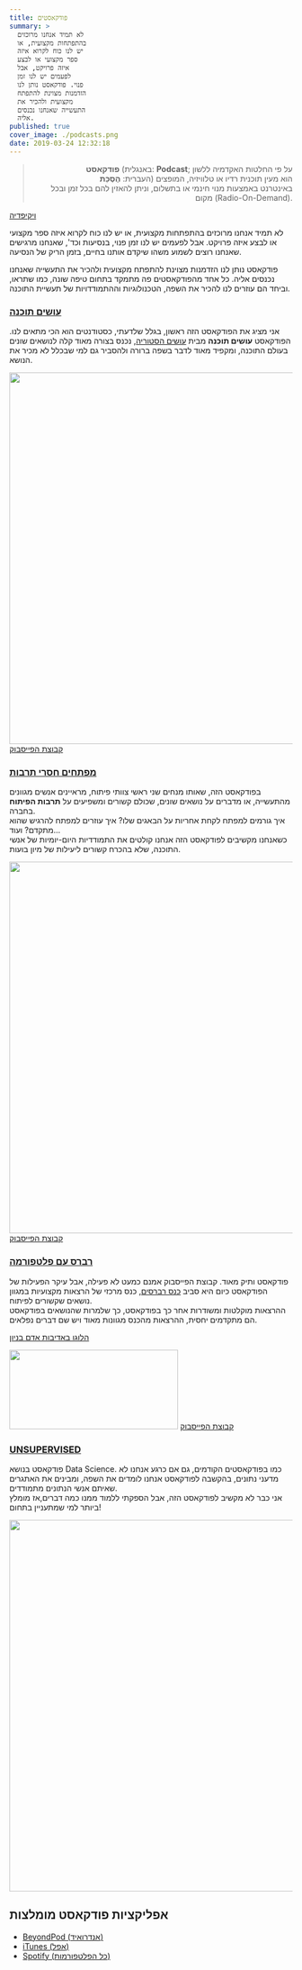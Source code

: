 ```yaml
---
title: פודקאסטים
summary: >
  לא תמיד אנחנו מרוכזים
  בהתפתחות מקצועית, או
  יש לנו כוח לקרוא איזה
  ספר מקצועי או לבצע
  איזה פרויקט, אבל
  לפעמים יש לנו זמן
  פנוי. פודקאסט נותן לנו
  הזדמנות מצוינת להתפתח
  מקצועית ולהכיר את
  התעשייה שאנחנו נכנסים
  אליה.
published: true
cover_image: ./podcasts.png
date: 2019-03-24 12:32:18
---
```


<p></p>

<!-- wp:paragraph -->
</p>
<blockquote>
<p style="text-align: right;"><b>פודקאסט</b> (באנגלית: <b>Podcast</b>; על פי החלטות האקדמיה ללשון העברית: <b>הֶסְכֵּת</b>) הוא מעין תוכנית רדיו או טלוויזיה, המופצים באינטרנט באמצעות מנוי חינמי או בתשלום, וניתן להאזין להם בכל זמן ובכל מקום (Radio-On-Demand).</p>
</blockquote>
<p style="text-align: left;"><a href="https://he.wikipedia.org/wiki/%D7%A4%D7%95%D7%93%D7%A7%D7%90%D7%A1%D7%98" target="_blank" rel="noopener noreferrer">ויקיפדיה</a></p>
<p>לא תמיד אנחנו מרוכזים בהתפתחות מקצועית, או יש לנו כוח לקרוא איזה ספר מקצועי או לבצע איזה פרויקט. אבל לפעמים יש לנו זמן פנוי, בנסיעות וכד', שאנחנו מרגישים שאנחנו רוצים לשמוע משהו שיקדם אותנו בחיים, בזמן הריק של הנסיעה.</p>
<p>פודקאסט נותן לנו הזדמנות מצוינת להתפתח מקצועית ולהכיר את התעשייה שאנחנו נכנסים אליה. כל אחד מהפודקאסטים פה מתמקד בתחום טיפה שונה, כמו שתראו, וביחד הם עוזרים לנו להכיר את השפה, הטכנולוגיות וההתמודדויות של תעשיית התוכנה.</p>		
			<h3><a href="https://www.ranlevi.com/software/" target="_blank" rel="noopener noreferrer">עושים תוכנה</a></h3>		
		<p>אני מציג את הפודקאסט הזה ראשון, בגלל שלדעתי, כסטודנטים הוא הכי מתאים לנו. הפודקאסט <strong>עושים תוכנה</strong> מבית <a href="https://www.ranlevi.com/" target="_blank" rel="noopener noreferrer">עושים הסטוריה</a>, נכנס בצורה מאוד קלה לנושאים שונים בעולם התוכנה, ומקפיד מאוד לדבר בשפה ברורה ולהסביר גם למי שבכלל לא מכיר את הנושא.</p>		
										<img width="660" height="660" src="./31960049_1808646542764152_4551425067463999488_o-1024x1024.jpg" alt="" srcset="https://i1.wp.com/www.bcsstudent.com/wp-content/uploads/2019/03/31960049_1808646542764152_4551425067463999488_o.jpg?resize=1024%2C1024&amp;ssl=1 1024w, https://i1.wp.com/www.bcsstudent.com/wp-content/uploads/2019/03/31960049_1808646542764152_4551425067463999488_o.jpg?resize=150%2C150&amp;ssl=1 150w, https://i1.wp.com/www.bcsstudent.com/wp-content/uploads/2019/03/31960049_1808646542764152_4551425067463999488_o.jpg?resize=300%2C300&amp;ssl=1 300w, https://i1.wp.com/www.bcsstudent.com/wp-content/uploads/2019/03/31960049_1808646542764152_4551425067463999488_o.jpg?resize=768%2C768&amp;ssl=1 768w, https://i1.wp.com/www.bcsstudent.com/wp-content/uploads/2019/03/31960049_1808646542764152_4551425067463999488_o.jpg?w=1400&amp;ssl=1 1400w, https://i1.wp.com/www.bcsstudent.com/wp-content/uploads/2019/03/31960049_1808646542764152_4551425067463999488_o.jpg?w=1320&amp;ssl=1 1320w" sizes="(max-width: 660px) 100vw, 660px" />											
			<a href="https://www.facebook.com/groups/making.software/" target="_blank" role="button" rel="noopener noreferrer">
						קבוצת הפייסבוק
					</a>
			<h3><a href="http://notarbut.co/" target="_blank" rel="noopener noreferrer">מפתחים חסרי תרבות</a></h3>		
		<p>בפודקאסט הזה, שאותו מנחים שני ראשי צוותי פיתוח, מראיינים אנשים מגוונים מהתעשייה, או מדברים על נושאים שונים, שכולם קשורים ומשפיעים על <strong>תרבות הפיתוח</strong> בחברה.<br />איך גורמים למפתח לקחת אחריות על הבאגים שלו? איך עוזרים למפתח להרגיש שהוא מתקדם? ועוד...<br />כשאנחנו מקשיבים לפודקאסט הזה אנחנו קולטים את התמודדיות היום-יומיות של אנשי התוכנה, שלא בהכרח קשורים ליעילות של מיון בועות.</p>		
										<img width="660" height="660" src="./16797094_1285724654826393_324378325635097549_o-1024x1024.png" alt="" srcset="https://i2.wp.com/www.bcsstudent.com/wp-content/uploads/2019/03/16797094_1285724654826393_324378325635097549_o.png?resize=1024%2C1024&amp;ssl=1 1024w, https://i2.wp.com/www.bcsstudent.com/wp-content/uploads/2019/03/16797094_1285724654826393_324378325635097549_o.png?resize=150%2C150&amp;ssl=1 150w, https://i2.wp.com/www.bcsstudent.com/wp-content/uploads/2019/03/16797094_1285724654826393_324378325635097549_o.png?resize=300%2C300&amp;ssl=1 300w, https://i2.wp.com/www.bcsstudent.com/wp-content/uploads/2019/03/16797094_1285724654826393_324378325635097549_o.png?resize=768%2C768&amp;ssl=1 768w, https://i2.wp.com/www.bcsstudent.com/wp-content/uploads/2019/03/16797094_1285724654826393_324378325635097549_o.png?w=1320&amp;ssl=1 1320w" sizes="(max-width: 660px) 100vw, 660px" />											
			<a href="https://www.facebook.com/notarbutpodcast/" target="_blank" role="button" rel="noopener noreferrer">
						קבוצת הפייסבוק
					</a>
			<h3><a href="https://www.reversim.com/" target="_blank" rel="noopener noreferrer">רברס עם פלטפורמה</a></h3>		
		<p>פודקאסט ותיק מאוד. קבוצת הפייסבוק אמנם כמעט לא פעילה, אבל עיקר הפעילות של הפודקאסט כיום היא סביב <a href="https://summit2019.reversim.com/" target="_blank" rel="noopener noreferrer">כנס רברסים</a>, כנס מרכזי של הרצאות מקצועיות במגוון נושאים שקשורים לפיתוח.<br />ההרצאות מוקלטות ומשודרות אחר כך בפודקאסט, כך שלמרות שהנושאים בפודקאסט הם מתקדמים יחסית, ההרצאות מהכנס מגוונות מאוד ויש שם דברים נפלאים.</p>		
			<p><a href="http://www.binpress.com/" target="_blank" rel="noopener noreferrer">הלוגו באדיבות אדם בניון</a></p>		
										<img width="300" height="141" src="./reversim-logo-white.png" alt="" />											
			<a href="https://www.facebook.com/notarbutpodcast/" target="_blank" role="button" rel="noopener noreferrer">
						קבוצת הפייסבוק
					</a>
			<h3><a href="http://www.unsupervised-podcast.xyz/" target="_blank" rel="noopener noreferrer">UNSUPERVISED</a></h3>		
		<p>פודקאסט בנושא Data Science. כמו בפודקאסטים הקודמים, גם אם כרגע אנחנו לא מדעני נתונים, בהקשבה לפודקאסט אנחנו לומדים את השפה, ומבינים את האתגרים שאיתם אנשי הנתונים מתמודדים.<br />אני כבר לא מקשיב לפודקאסט הזה, אבל הספקתי ללמוד ממנו כמה דברים,אז מומלץ ביותר למי שמתעניין בתחום!</p>		
										<img width="660" height="660" src="./22550346_472650739771870_6936595264954083591_o.jpg" alt="" srcset="https://i0.wp.com/www.bcsstudent.com/wp-content/uploads/2019/03/22550346_472650739771870_6936595264954083591_o.jpg?w=961&amp;ssl=1 961w, https://i0.wp.com/www.bcsstudent.com/wp-content/uploads/2019/03/22550346_472650739771870_6936595264954083591_o.jpg?resize=150%2C150&amp;ssl=1 150w, https://i0.wp.com/www.bcsstudent.com/wp-content/uploads/2019/03/22550346_472650739771870_6936595264954083591_o.jpg?resize=300%2C300&amp;ssl=1 300w, https://i0.wp.com/www.bcsstudent.com/wp-content/uploads/2019/03/22550346_472650739771870_6936595264954083591_o.jpg?resize=768%2C768&amp;ssl=1 768w" sizes="(max-width: 660px) 100vw, 660px" />											
			<h2>אפליקציות פודקאסט מומלצות</h2>		
					<ul>
							<li >
					<a href="https://play.google.com/store/apps/details?id=mobi.beyondpod" target="_blank" rel="noopener noreferrer">						
										BeyondPod (אנדרואיד)
											</a>
									</li>
								<li >
					<a href="https://itunes.apple.com/us/app/podcasts/" target="_blank" rel="noopener noreferrer">						
										iTunes (אפל)
											</a>
									</li>
								<li >
					<a href="https://open.spotify.com/genre/podcasts-page" target="_blank" rel="noopener noreferrer">						
										Spotify (כל הפלטפורמות)
											</a>
									</li>
						</ul>
<!-- /wp:paragraph -->
